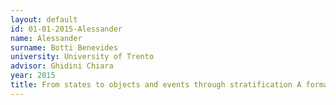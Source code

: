 ```yaml
---
layout: default 
id: 01-01-2015-Alessander
name: Alessander
surname: Botti Benevides
university: University of Trento
advisor: Ghidini Chiara
year: 2015
title: From states to objects and events through stratification A formalACCOUNT and an application to data analytics
---
```


